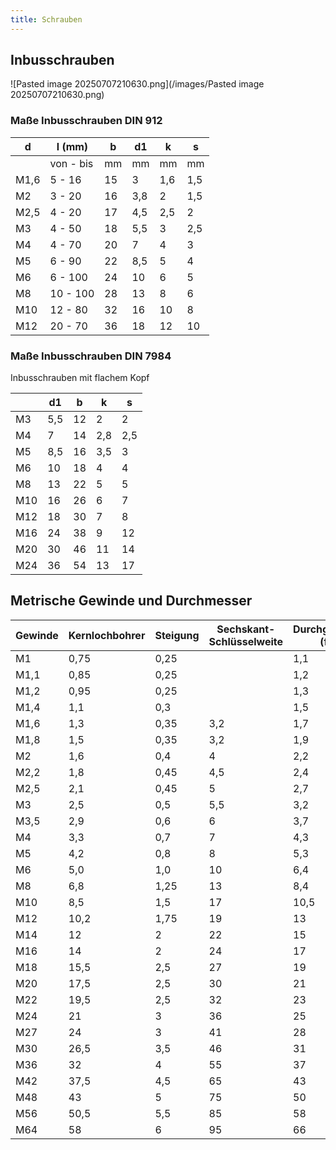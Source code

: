 ```yaml
---
title: Schrauben
---
```


## Inbusschrauben

![Pasted image 20250707210630.png](/images/Pasted image 20250707210630.png)

### Maße Inbusschrauben DIN 912

|d|l (mm)|b|d1|k|s|
|-|------|-|--|-|-|
||von - bis|mm|mm|mm|mm|
|M1,6|5 - 16|15|3|1,6|1,5|
|M2|3 - 20|16|3,8|2|1,5|
|M2,5|4 - 20|17|4,5|2,5|2|
|M3|4 - 50|18|5,5|3|2,5|
|M4|4 - 70|20|7|4|3|
|M5|6 - 90|22|8,5|5|4|
|M6|6 - 100|24|10|6|5|
|M8|10 - 100|28|13|8|6|
|M10|12 - 80|32|16|10|8|
|M12|20 - 70|36|18|12|10|

### Maße Inbusschrauben DIN 7984

Inbusschrauben mit flachem Kopf

||d1|b|k|s|
|-|--|-|-|-|
|M3|5,5|12|2|2|
|M4|7|14|2,8|2,5|
|M5|8,5|16|3,5|3|
|M6|10|18|4|4|
|M8|13|22|5|5|
|M10|16|26|6|7|
|M12|18|30|7|8|
|M16|24|38|9|12|
|M20|30|46|11|14|
|M24|36|54|13|17|

## Metrische Gewinde und Durchmesser

|Gewinde|Kernlochbohrer|Steigung|Sechskant-Schlüsselweite|Durchgangsloch (fein)|Durchgangsloch (mittel)|Mutternhöhe|
|-------|--------------|--------|------------------------|---------------------|-----------------------|-----------|
|M1|0,75|0,25||1,1|1,2|0,8|
|M1,1|0,85|0,25||1,2|1,3|0,9|
|M1,2|0,95|0,25||1,3|1,4|1|
|M1,4|1,1|0,3||1,5|1,6|1,2|
|M1,6|1,3|0,35|3,2|1,7|1,8|1,3|
|M1,8|1,5|0,35|3,2|1,9|2|1,4|
|M2|1,6|0,4|4|2,2|2,4|1,6|
|M2,2|1,8|0,45|4,5|2,4|2,6|1,8|
|M2,5|2,1|0,45|5|2,7|2,9|2|
|M3|2,5|0,5|5,5|3,2|3,4|2,4|
|M3,5|2,9|0,6|6|3,7|3,9|2,8|
|M4|3,3|0,7|7|4,3|4,5|3,2|
|M5|4,2|0,8|8|5,3|5,5|4|
|M6|5,0|1,0|10|6,4|6,6|5|
|M8|6,8|1,25|13|8,4|9|6,5|
|M10|8,5|1,5|17|10,5|11|8|
|M12|10,2|1,75|19|13|14|9,5|
|M14|12|2|22|15|16|11|
|M16|14|2|24|17|18|13|
|M18|15,5|2,5|27|19|20|15|
|M20|17,5|2,5|30|21|22|16|
|M22|19,5|2,5|32|23|24|17|
|M24|21|3|36|25|26|18|
|M27|24|3|41|28|30|21|
|M30|26,5|3,5|46|31|33|22|
|M36|32|4|55|37|39|28|
|M42|37,5|4,5|65|43|45|32|
|M48|43|5|75|50|52|38|
|M56|50,5|5,5|85|58|62|44|
|M64|58|6|95|66|70|50|
